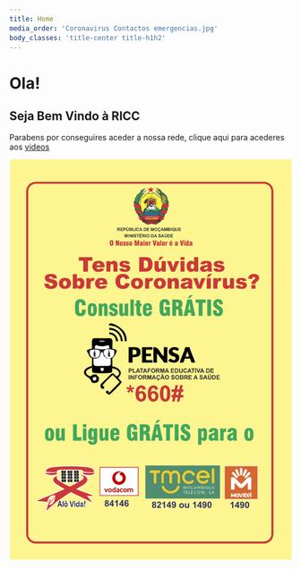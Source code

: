 ```yaml
---
title: Home
media_order: 'Coronavirus Contactos emergencias.jpg'
body_classes: 'title-center title-h1h2'
---
```


# Ola!
## Seja Bem Vindo à RICC

Parabens por conseguires aceder a nossa rede, clique aqui para acederes aos [videos](/blog)

![Coronavirus Flyer MINED](Coronavirus%20Contactos%20emergencias.jpg?lightbox=600,400&resize=200,400)
